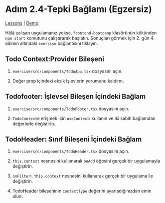 # Adım 2.4-Tepki Bağlamı (Egzersiz)

[Lessons](../../) | [Demo](../demo/)

Hâlâ çalışan uygulamanız yoksa, `frontend-bootcamp` klasörünün kökünden `npm start` komutunu çalıştırarak başlatın. Sonuçları görmek için 2. gün 4. adımın altındaki `exercise` bağlantısını tıklayın.

## Todo Context:Provider Bileşeni

1. `exercise/src/components/TodoApp.tsx` dosyasını açın.

2. Değer prop içindeki eksik işlevlerin yorumunu kaldırın.

## Todofooter: İşlevsel Bileşen İçindeki Bağlam

1. `exercise/src/components/TodoFooter.tsx` dosyasını açın.

2. `TodoContext`e erişmek için `useContext`i kullanın ve iki sabiti bağlamdan değerlerle değiştirin.

## TodoHeader: Sınıf Bileşeni İçindeki Bağlam

1. `exercise/src/components/TodoHeader.tsx` dosyasını açın.

2. `this.context` nesnesini kullanarak `onAdd` öğesini gerçek bir uygulamayla değiştirin.

3. `onFilter`ı, `this.context` nesnesini kullanarak gerçek bir uygulama ile değiştirin.

4. TodoHeader bileşeninin `contextType` değerini ayarladığınızdan emin olun.
